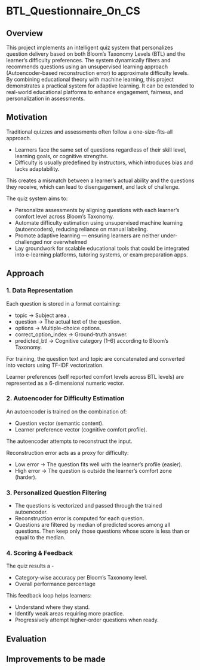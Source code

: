 # BTL_Questionnaire_On_CS

## Overview
This project implements an intelligent quiz system that personalizes question delivery based on both Bloom’s Taxonomy Levels (BTL) and the learner’s difficulty preferences. The system dynamically filters and recommends questions using an unsupervised learning approach (Autoencoder-based reconstruction error) to approximate difficulty levels.
By combining educational theory with machine learning, this project demonstrates a practical system for adaptive learning. It can be extended to real-world educational platforms to enhance engagement, fairness, and personalization in assessments.

## Motivation 
Traditional quizzes and assessments often follow a one-size-fits-all approach. 
- Learners face the same set of questions regardless of their skill level, learning goals, or cognitive strengths.
- Difficulty is usually predefined by instructors, which introduces bias and lacks adaptability.

This creates a mismatch between a learner’s actual ability and the questions they receive, which can lead to disengagement, and lack of challenge.

The quiz system aims to:
- Personalize assessments by aligning questions with each learner’s comfort level across Bloom’s Taxonomy.
- Automate difficulty estimation using unsupervised machine learning (autoencoders), reducing reliance on manual labeling.
- Promote adaptive learning — ensuring learners are neither under-challenged nor overwhelmed
- Lay groundwork for scalable educational tools that could be integrated into e-learning platforms, tutoring systems, or exam preparation apps.

## Approach

### 1. Data Representation
Each question is stored in a format containing:
- topic → Subject area .
- question → The actual text of the question.
- options → Multiple-choice options.
- correct_option_index → Ground-truth answer.
- predicted_btl → Cognitive category (1–6) according to Bloom’s Taxonomy.

For training, the question text and topic are concatenated and converted into vectors using TF-IDF vectorization.

Learner preferences (self reported comfort levels across BTL levels) are represented as a 6-dimensional numeric vector.

### 2. Autoencoder for Difficulty Estimation
An autoencoder is trained on the combination of:
- Question vector (semantic content).
- Learner preference vector (cognitive comfort profile).

The autoencoder attempts to reconstruct the input.

Reconstruction error acts as a proxy for difficulty:
- Low error → The question fits well with the learner’s profile (easier).
- High error → The question is outside the learner’s comfort zone (harder).

### 3. Personalized Question Filtering

- The questions is vectorized and passed through the trained autoencoder.
- Reconstruction error is computed for each question.
- Questions are filtered by median of predicted scores among all questions. Then keep only those questions whose score is less than or equal to the median.

### 4. Scoring & Feedback
The quiz results a -
- Category-wise accuracy per Bloom’s Taxonomy level.
- Overall performance percentage

This feedback loop helps learners:
- Understand where they stand.
- Identify weak areas requiring more practice.
- Progressively attempt higher-order questions when ready.

## Evaluation 

## Improvements to be made
